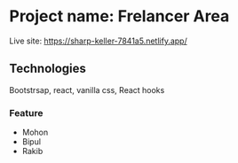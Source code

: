 # Project name: Frelancer Area

Live site: https://sharp-keller-7841a5.netlify.app/

## Technologies

Bootstrsap, react, vanilla css, React hooks

### Feature

- Mohon
- Bipul
- Rakib 
